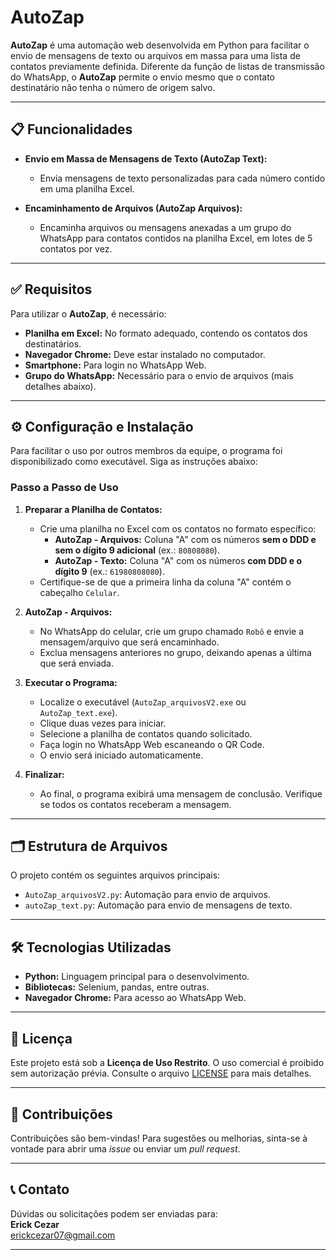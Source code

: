 # AutoZap

**AutoZap** é uma automação web desenvolvida em Python para facilitar o envio de mensagens de texto ou arquivos em massa para uma lista de contatos previamente definida. Diferente da função de listas de transmissão do WhatsApp, o **AutoZap** permite o envio mesmo que o contato destinatário não tenha o número de origem salvo.

---

## 📋 Funcionalidades

- **Envio em Massa de Mensagens de Texto (AutoZap Text):**

  - Envia mensagens de texto personalizadas para cada número contido em uma planilha Excel.

- **Encaminhamento de Arquivos (AutoZap Arquivos):**
  - Encaminha arquivos ou mensagens anexadas a um grupo do WhatsApp para contatos contidos na planilha Excel, em lotes de 5 contatos por vez.

---

## ✅ Requisitos

Para utilizar o **AutoZap**, é necessário:

- **Planilha em Excel:** No formato adequado, contendo os contatos dos destinatários.
- **Navegador Chrome:** Deve estar instalado no computador.
- **Smartphone:** Para login no WhatsApp Web.
- **Grupo do WhatsApp:** Necessário para o envio de arquivos (mais detalhes abaixo).

---

## ⚙️ Configuração e Instalação

Para facilitar o uso por outros membros da equipe, o programa foi disponibilizado como executável. Siga as instruções abaixo:

### Passo a Passo de Uso

1. **Preparar a Planilha de Contatos:**

   - Crie uma planilha no Excel com os contatos no formato específico:
     - **AutoZap - Arquivos:** Coluna "A" com os números **sem o DDD e sem o dígito 9 adicional** (ex.: `80808080`).
     - **AutoZap - Texto:** Coluna "A" com os números **com DDD e o dígito 9** (ex.: `61980808080`).
   - Certifique-se de que a primeira linha da coluna "A" contém o cabeçalho `Celular`.

2. **AutoZap - Arquivos:**

   - No WhatsApp do celular, crie um grupo chamado `Robô` e envie a mensagem/arquivo que será encaminhado.
   - Exclua mensagens anteriores no grupo, deixando apenas a última que será enviada.

3. **Executar o Programa:**

   - Localize o executável (`AutoZap_arquivosV2.exe` ou `AutoZap_text.exe`).
   - Clique duas vezes para iniciar.
   - Selecione a planilha de contatos quando solicitado.
   - Faça login no WhatsApp Web escaneando o QR Code.
   - O envio será iniciado automaticamente.

4. **Finalizar:**
   - Ao final, o programa exibirá uma mensagem de conclusão. Verifique se todos os contatos receberam a mensagem.

---

## 🗂 Estrutura de Arquivos

O projeto contém os seguintes arquivos principais:

- `AutoZap_arquivosV2.py`: Automação para envio de arquivos.
- `autoZap_text.py`: Automação para envio de mensagens de texto.

---

## 🛠 Tecnologias Utilizadas

- **Python:** Linguagem principal para o desenvolvimento.
- **Bibliotecas:** Selenium, pandas, entre outras.
- **Navegador Chrome:** Para acesso ao WhatsApp Web.

---

## 📝 Licença

Este projeto está sob a **Licença de Uso Restrito**. O uso comercial é proibido sem autorização prévia. Consulte o arquivo [LICENSE](./LICENSE) para mais detalhes.

---

## 🤝 Contribuições

Contribuições são bem-vindas! Para sugestões ou melhorias, sinta-se à vontade para abrir uma _issue_ ou enviar um _pull request_.

---

## 📞 Contato

Dúvidas ou solicitações podem ser enviadas para:  
**Erick Cezar**  
erickcezar07@gmail.com

---
